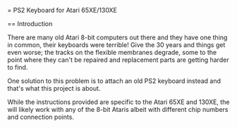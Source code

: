 = PS2 Keyboard for Atari 65XE/130XE

== Introduction

There are many old Atari 8-bit computers out there and they have one thing in common, their keyboards were terrible! Give the 30 years and things get even worse; the tracks on the flexible membranes degrade, some to the point where they can't be repaired and replacement parts are getting harder to find.

One solution to this problem is to attach an old PS2 keyboard instead and that's what this project is about. 

While the instructions provided are specific to the Atari 65XE and 130XE, the will likely work with any of the 8-bit Ataris albeit with different chip numbers and connection points.
